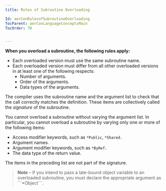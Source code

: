 ```yaml
---
title: Rules of Subroutine Overloading

Id: aerConRulesofSubroutineOverloading
TocParent: aerConLanguageConceptsMain
TocOrder: 70


---
```


**When you overload a subroutine, the following rules apply:** 

- Each overloaded version must use the same subroutine name.
- Each overloaded version must differ from all other overloaded versions in at
                least one of the following respects:
                <ul type="disc">
                    <li>
                        Number of arguments.
- Order of the arguments.
- Data types of the arguments.

</li>
        </ul>

The compiler uses the subroutine name and the argument list to check that the call correctly matches the definition. These items are collectively called the *signature* of the subroutine. 

You cannot overload a subroutine without varying the argument list. In particular, you cannot overload a subroutine by varying only one or more of the following items: 

- Access modifier keywords, such as ```*Public```, ```*Shared.```
- Argument names.
- Argument modifier keywords, such as ```*ByRef.```
- The data type of the return value.

The items in the preceding list are not part of the signature.
<blockquote class="dtBlock">
            <b class="le">Note</b> &#8211; If you intend
            to pass a late-bound object variable to an overloaded subroutine, you must
            declare the appropriate argument as ```*Object```.
            <br />
        </blockquote>

